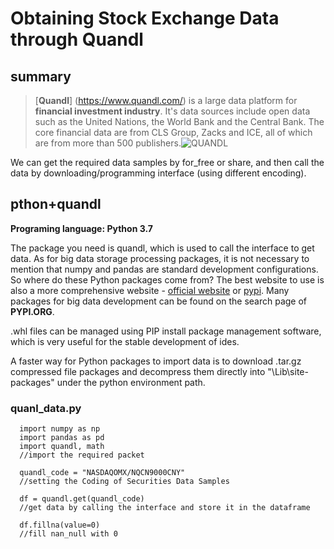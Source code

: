 # **Obtaining Stock Exchange Data through Quandl**

## summary

> [**Quandl**] (https://www.quandl.com/) is a large data platform for **financial investment industry**. It's data sources include open data such as the United Nations, the World Bank and the Central Bank. The core financial data are from CLS Group, Zacks and ICE, all of which are from more than 500 publishers.![QUANDL](https://www.egouz.com/uploadfile/2017/0919/20170919091540902166.jpg)

We can get the required data samples by for_free or share, and then call the data by downloading/programming interface (using different encoding).

## pthon+quandl

**Programing language: Python 3.7**

The package you need is quandl, which is used to call the interface to get data. As for big data storage processing packages, it is not necessary to mention that numpy and pandas are standard development configurations. So where do these Python packages come from? The best website to use is also a more comprehensive website - [official website](https://www.quandl.com/tools/python) or [pypi](https://pypi.org/search/?q=quandl). Many packages for big data development can be found on the search page of **PYPI.ORG**.

.whl files can be managed using PIP install package management software, which is very useful for the stable development of ides.

A faster way for Python packages to import data is to download .tar.gz compressed file packages and decompress them directly into "\Lib\site-packages" under the python environment path.

### quanl_data.py
```
  import numpy as np 
  import pandas as pd
  import quandl, math
  //import the required packet
  
  quandl_code = "NASDAQOMX/NQCN9000CNY"
  //setting the Coding of Securities Data Samples
  
  df = quandl.get(quandl_code)
  //get data by calling the interface and store it in the dataframe
  
  df.fillna(value=0)
  //fill nan_null with 0
```
